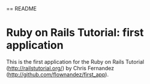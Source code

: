 == README

# Ruby on Rails Tutorial: first application

This is the first application for the
Ruby on Rails Tutorial (http://railstutorial.org/)
by Chris Fernandez (http://github.com/flownandez/first_app).